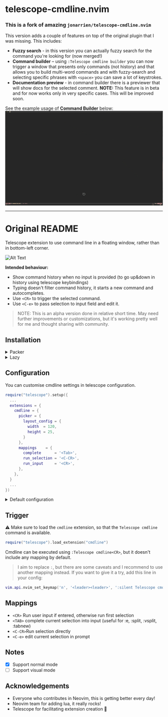 # telescope-cmdline.nvim

### This is a fork of amazing `jonarrien/telescope-cmdline.nvim`

This version adds a couple of features on top of the original plugin 
that I was missing. This includes:
- **Fuzzy search** - in this version you can actually fuzzy search for the command you're looking for (now merged!)
- **Command builder** – using `:Telescope cmdline builder` you can now trigger a window that presents only commands (not history) and that allows you to build multi-word commands and with fuzzy-search and selecting specific phrases with `<space>` you can save a lot of keystrokes.
- **Documentation preview** - in command builder there is a previewer that will show docs for the selected comment. **NOTE:** This feature is in beta and for now works only in very specific cases. This will be improved soon.

See the example usage of **Command Builder** below:
![Builder demo](.docs/builder-demo.gif)

---

# Original README

Telescope extension to use command line in a floating window, rather
than in bottom-left corner.

![Alt Text](.docs/demo.gif)

**Intended behaviour:**
- Show command history when no input is provided (to go up&down in
  history using telescope keybindings)
- Typing doesn't filter command history, it starts a new command and
  autocompletes.
- Use `<CR>` to trigger the selected command.
- Use `<C-e>` to pass selection to input field and edit it.

> NOTE: This is an alpha version done in relative short time. May need
> further improvements or customizations, but it's working pretty well
> for me and thought sharing with community.

## Installation

<details>
<summary>Packer</summary>

```lua
use { 'jonarrien/telescope-cmdline.nvim' }
```

</details>

<details>
<summary>Lazy</summary>

Install package as telescope dependency

```lua
{
  "nvim-telescope/telescope.nvim",
  tag = "0.1.3",
  config = function(_, opts)
    require("telescope").setup(opts)
    require("telescope").load_extension('cmdline')
  end,
  dependencies = {
    'jonarrien/telescope-cmdline.nvim',
  },
  keys = {
    { '<leader><leader>', '<cmd>Telescope cmdline<cr>', desc = 'Cmdline' }
  }
}
```

</details>


## Configuration

You can customise cmdline settings in telescope configuration.

```lua
require("telescope").setup({
  ...
  extensions = {
    cmdline = {
      picker = {
        layout_config = {
          width  = 120,
          height = 25,
        }
      },
      mappings    = {
        complete      = '<Tab>',
        run_selection = '<C-CR>',
        run_input     = '<CR>',
      },
    },
  }
  ...
})
```

<details>
<summary>Default configuration</summary>

See full configuration options in `lua/cmdline/config.lua` file.

</details>

## Trigger

⚠️ Make sure to load the `cmdline` extension, so that the `Telescope cmdline` command is available.

```lua
require("telescope").load_extension("cmdline")
```

Cmdline can be executed using `:Telescope cmdline<CR>`, but it doesn't
include any mapping by default.

> I aim to replace `:`, but there are some caveats and I recommend to
> use another mapping instead. If you want to give it a try, add this
> line in your config:

```lua
vim.api.nvim_set_keymap('n', '<leader><leader>', ':silent Telescope cmdline<CR>', { noremap = true, desc = "Cmdline" })
```

## Mappings

- `<CR>`  Run user input if entered, otherwise run first selection
- `<TAB>` complete current selection into input (useful for :e, :split, :vsplit, :tabnew)
- `<C-CR>`Run selection directly
- `<C-e>` edit current selection in prompt

## Notes

- [x] Support normal mode
- [ ] Support visual mode

## Acknowledgements

- Everyone who contributes in Neovim, this is getting better every day!
- Neovim team for adding lua, it really rocks!
- Telescope for facilitating extension creation 💪
